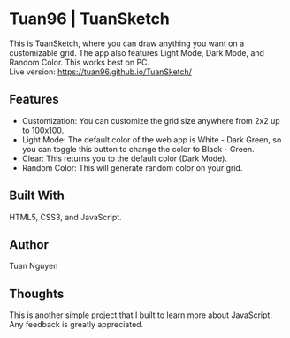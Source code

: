 # Tuan96 | TuanSketch

This is TuanSketch, where you can draw anything you want on a customizable grid. The app also features Light Mode, Dark Mode, and Random Color.  This works best on PC.  
Live version: https://tuan96.github.io/TuanSketch/

## Features
- Customization: You can customize the grid size anywhere from 2x2 up to 100x100. 
- Light Mode: The default color of the web app is White - Dark Green, so you can toggle this button to change the color to Black - Green.
- Clear: This returns you to the default color (Dark Mode).
- Random Color: This will generate random color on your grid. 

## Built With

HTML5, CSS3, and JavaScript. 

## Author

Tuan Nguyen

## Thoughts

This is another simple project that I built to learn more about JavaScript. Any feedback is greatly appreciated.  

